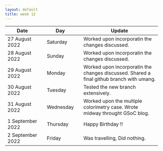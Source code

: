 ```yaml
---
layout: default
title: week 12
---
```


|Date        ||Day          ||Update
| -----------|-|------------|-|-------------|
27 August 2022 ||Saturday        ||  Worked upon incorporatin the changes discussed.
28 August 2022 ||Sunday        ||  Worked upon incorporatin the changes discussed.
29 August 2022 ||Monday        ||  Worked upon incorporatin the changes discussed. Shared a final github branch with umang.
30 August 2022 ||Tuesday        ||  Tested the new branch extensively.
31 August 2022 ||Wednesday        ||  Worked upon the multiple colorimetry case. Wrote midway throught GSoC blog.
1 September 2022 ||Thursday        ||  Happy Birthday !!
2 September 2022 ||Friday        || Was travelling, Did nothing.